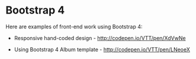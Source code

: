 # Bootstrap 4
Here are examples of front-end work using Bootstrap 4:

- Responsive hand-coded design - http://codepen.io/VTT/pen/XdVwNe

- Using Bootstrap 4 Album template - http://codepen.io/VTT/pen/LNeoeX
